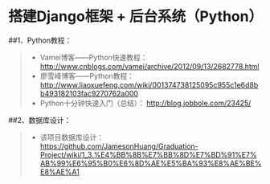 搭建Django框架 + 后台系统（Python）
==================

##1、Python教程：

>* Vamei博客——Python快速教程：   http://www.cnblogs.com/vamei/archive/2012/09/13/2682778.html
>* 廖雪峰博客——Python教程：     http://www.liaoxuefeng.com/wiki/001374738125095c955c1e6d8bb493182103fac9270762a000
>* Python十分钟快速入门（总结）：  http://blog.jobbole.com/23425/

##2、数据库设计：

>*  该项目数据库设计：      
https://github.com/JamesonHuang/Graduation-Project/wiki/1_3.%E4%BB%8B%E7%BB%8D%E7%BD%91%E7%AB%99%E6%95%B0%E6%8D%AE%E5%BA%93%E8%AE%BE%E8%AE%A1



